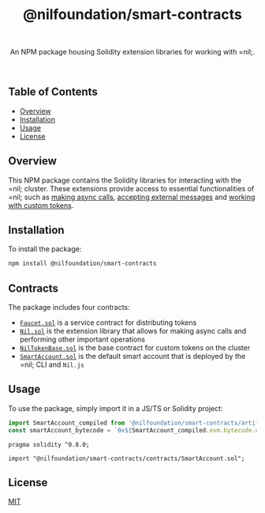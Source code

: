 <h1 align="center">@nilfoundation/smart-contracts</h1>

<br />

<p align="center">
  An NPM package housing Solidity extension libraries for working with =nil;.
</p>

<br />

## Table of Contents
- [Overview](#overview)
- [Installation](#installation)
- [Usage](#usage)
- [License](#license)

## Overview

This NPM package contains the Solidity libraries for interacting with the =nil; cluster. These extensions provide access to essential functionalities of =nil; such as [making async calls](https://docs.nil.foundation/nil/getting-started/essentials/handling-async-execution), [accepting external messages](https://docs.nil.foundation/nil/getting-started/essentials/receiving-ext-transactions) and [working with custom tokens](https://docs.nil.foundation/nil/getting-started/essentials/tokens).

## Installation

To install the package:

```bash
npm install @nilfoundation/smart-contracts
```

## Contracts

The package includes four contracts:

* [`Faucet.sol`](./contracts/Faucet.sol) is a service contract for distributing tokens
* [`Nil.sol`](./contracts/Nil.sol) is the extension library that allows for making async calls and performing other important operations
* [`NilTokenBase.sol`](./contracts/NilTokenBase.sol) is the base contract for custom tokens on the cluster
* [`SmartAccount.sol`](./contracts/SmartAccount.sol) is the default smart account that is deployed by the =nil; CLI and `Nil.js`

## Usage

To use the package, simply import it in a JS/TS or Solidity project: 

```typescript
import SmartAccount_compiled from '@nilfoundation/smart-contracts/artifacts/SmartAccount.json';
const smartAccount_bytecode = `0x${SmartAccount_compiled.evm.bytecode.object}`
```

```solidity
pragma solidity ^0.8.0;

import "@nilfoundation/smart-contracts/contracts/SmartAccount.sol";
```

## License

[MIT](./LICENCE)


